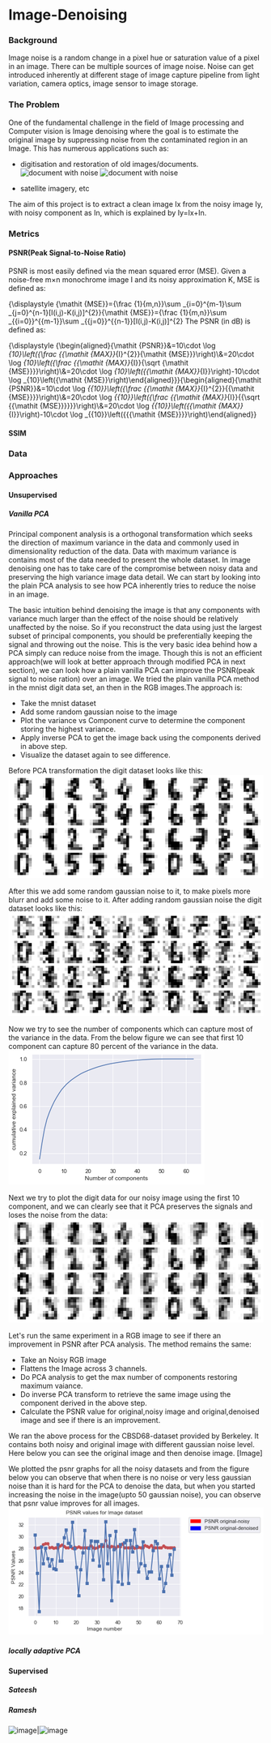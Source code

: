# Image-Denoising

### Background
Image noise is a random change in a pixel hue or saturation value of a pixel in an image. There can be multiple sources of image noise. Noise can get introduced inherently at different stage of image capture pipeline from light variation, camera optics, image sensor to image storage.

### The Problem
One of the fundamental challenge in the field of Image processing and Computer vision is Image denoising where the goal is to estimate the original image by suppressing noise from the contaminated region in an Image. This has numerous applications such as:
* digitisation and restoration of old images/documents.
![document with noise](https://i.stack.imgur.com/f4reA.jpg)
![document with noise](https://www.researchgate.net/profile/Zhixin_Shi/publication/240724564/figure/fig1/AS:298710270529538@1448229486352/Historical-handwritten-document-image-with-uneven-background.png)

* satellite imagery, etc

The aim of this project is to extract a clean image Ix from the noisy image Iy, with noisy component as In, which is explained by Iy=Ix+In.

### Metrics

#### PSNR(Peak Signal-to-Noise Ratio)
PSNR is most easily defined via the mean squared error (MSE). Given a noise-free m×n monochrome image I and its noisy approximation K, MSE is defined as:

{\displaystyle {\mathit {MSE}}={\frac {1}{m\,n}}\sum _{i=0}^{m-1}\sum _{j=0}^{n-1}[I(i,j)-K(i,j)]^{2}}{\mathit  {MSE}}={\frac  {1}{m\,n}}\sum _{{i=0}}^{{m-1}}\sum _{{j=0}}^{{n-1}}[I(i,j)-K(i,j)]^{2}
The PSNR (in dB) is defined as:

{\displaystyle {\begin{aligned}{\mathit {PSNR}}&=10\cdot \log _{10}\left({\frac {{\mathit {MAX}}_{I}^{2}}{\mathit {MSE}}}\right)\\&=20\cdot \log _{10}\left({\frac {{\mathit {MAX}}_{I}}{\sqrt {\mathit {MSE}}}}\right)\\&=20\cdot \log _{10}\left({{\mathit {MAX}}_{I}}\right)-10\cdot \log _{10}\left({\mathit {MSE}}\right)\end{aligned}}}{\begin{aligned}{\mathit  {PSNR}}&=10\cdot \log _{{10}}\left({\frac  {{\mathit  {MAX}}_{I}^{2}}{{\mathit  {MSE}}}}\right)\\&=20\cdot \log _{{10}}\left({\frac  {{\mathit  {MAX}}_{I}}{{\sqrt  {{\mathit  {MSE}}}}}}\right)\\&=20\cdot \log _{{10}}\left({{\mathit  {MAX}}_{I}}\right)-10\cdot \log _{{10}}\left({{{\mathit  {MSE}}}}\right)\end{aligned}}

#### SSIM

### Data 

### Approaches
#### Unsupervised
##### Vanilla PCA

Principal component analysis is a orthogonal transformation which seeks the direction of maximum variance in the data and commonly used in dimensionality reduction of the data. Data with maximum variance is contains most of the data needed to present the whole dataset. In image denoising one has to take care of the compromise between noisy data and preserving the high variance image data detail. We can start by looking into the plain PCA analysis to see how PCA inherently tries to reduce the noise in an image.

The basic intuition behind denoising the image is that any components with variance much larger than the effect of the noise should be relatively unaffected by the noise. So if you reconstruct the data using just the largest subset of principal components, you should be preferentially keeping the signal and throwing out the noise. This is the very basic idea behind how a PCA simply can reduce noise from the image. Though this is not an efficient approach(we will look at better approach through modified PCA in next section), we can look how a plain vanilla PCA can improve the PSNR(peak signal to noise ration) over an image.
We tried the plain vanilla PCA method in the mnist digit data set, an then in the RGB images.The approach is:
* Take the mnist dataset
* Add some random gaussian noise to the image
* Plot the variance vs Component curve to determine the component storing the highest variance.
* Apply inverse PCA to get the image back using the components derived in above step.
* Visualize the dataset again to see difference.

Before PCA transformation the digit dataset looks like this:
![Mnist data before denoising](assets/mnist_digit_before.png)

After this we add some random gaussian noise to it, to make pixels more blurr and add some noise to it.
After adding random gaussian noise the digit dataset looks like this:
![Adding Random Gaussian noise to the data](assets/mnist_noisy.png)

Now we try to see the number of components which can capture most of the variance in the data. From the below
figure we can see that first 10 component can capture 80 percent of the variance in the data.
![Plotting Component vs variance graph](assets/mnist_var_comp.png)

Next we try to plot the digit data for our noisy image using the first 10 component, and we can clearly see that 
it PCA preserves the signals and loses the noise from the data:
![Denoised data](assets/mnist_denoised.png)


Let's run the same experiment in a RGB image to see if there an improvement in PSNR after PCA analysis.
The method remains the same:
* Take an Noisy RGB image
* Flattens the Image across 3 channels.
* Do PCA analysis to get the max number of components restoring maximum vaiance.
* Do inverse PCA transform to retrieve the same image using the component derived in the above step.
* Calculate the PSNR value for original,noisy image and original,denoised image and see if there is an improvement.

We ran the above process for the CBSD68-dataset provided by Berkeley. It contains both noisy and original image with different gaussian noise level.
Here below you can see the original image and then denoise image. 
[Image]

We plotted the psnr graphs for all the noisy datasets and from the figure below you can observe that when there is no
noise or very less gaussian noise than it is hard for the PCA to denoise the data, but when you started increasing the noise in the image(upto 50 gaussian noise), you can observe that psnr value improves for all images.
![Gaussian noise 5](assets/noise_5_psnr.png)

##### locally adaptive PCA
#### Supervised
##### Sateesh
##### Ramesh


![image](https://drive.google.com/uc?export=view&id=1e1CNawerSWRO6VuyaDZwvvmqQ3-zFBZB)|![image](https://drive.google.com/uc?export=view&id=1e1CNawerSWRO6VuyaDZwvvmqQ3-zFBZB)
